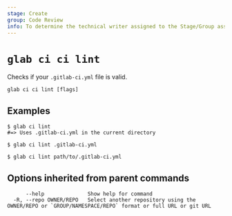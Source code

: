```yaml
---
stage: Create
group: Code Review
info: To determine the technical writer assigned to the Stage/Group associated with this page, see https://about.gitlab.com/handbook/product/ux/technical-writing/#assignments
---
```


<!--
This documentation is auto generated by a script.
Please do not edit this file directly, check cmd/gen-docs/docs.go.
-->

# `glab ci ci lint`

Checks if your `.gitlab-ci.yml` file is valid.

```plaintext
glab ci ci lint [flags]
```

## Examples

```plaintext
$ glab ci lint
#=> Uses .gitlab-ci.yml in the current directory

$ glab ci lint .gitlab-ci.yml

$ glab ci lint path/to/.gitlab-ci.yml

```

## Options inherited from parent commands

```plaintext
      --help              Show help for command
  -R, --repo OWNER/REPO   Select another repository using the OWNER/REPO or `GROUP/NAMESPACE/REPO` format or full URL or git URL
```
